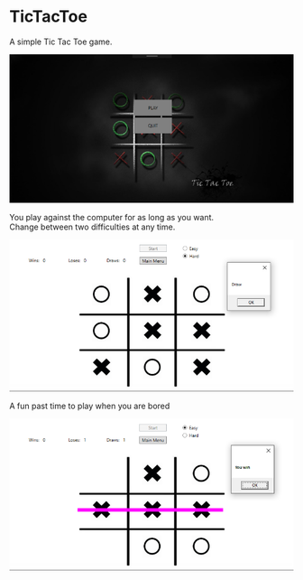 # TicTacToe
A simple Tic Tac Toe game.

<img src='https://raw.githubusercontent.com/David37/TicTacToe/master/home screen.png'/>

 You play against the computer for as long as you want.<br/>
 Change between two difficulties at any time.

<img src='https://raw.githubusercontent.com/David37/TicTacToe/master/game 1.png'/>

 A fun past time to play when you are bored

<img src='https://raw.githubusercontent.com/David37/TicTacToe/master/win.png'/>
